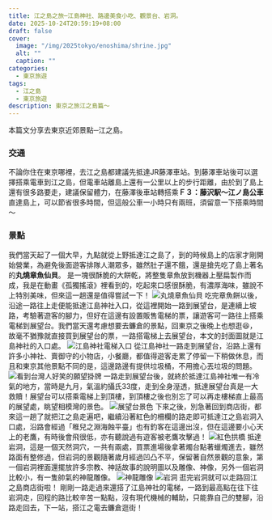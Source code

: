 ```yaml
---
title: 江之島之旅─江島神社、路邊美食小吃、觀景台、岩洞。
date: 2025-10-24T20:59:19+08:00
draft: false
cover:
  image: "/img/2025tokyo/enoshima/shrine.jpg"
  alt: ""
  caption: ""
categories:
  - 東京旅遊
tags:
  - 江之島
  - 東京旅遊
description: 東京之旅江之島篇～
---
```


本篇文分享去東京近郊景點─江之島。

### 交通
不論你住在東京哪裡，去江之島都建議先抵達JR藤澤車站。到藤澤車站後可以選擇搭乘電車到江之島，但電車站離島上還有一公里以上的步行距離，由於到了島上還有很多路要走，建議保留體力，在藤澤後車站轉搭乘**Ｆ３：藤沢駅～江ノ島公車**直達島上，可以節省很多時間，但這般公車一小時只有兩班，須留意一下搭乘時間～

### 景點
我們當天起了一個大早，九點就從上野抵達江之島了，到的時候島上的店家才剛開始營業，為避免後面遊客排隊人潮眾多，雖然肚子還不餓，還是搶先吃了島上著名的**丸燒章魚仙貝**。
是一塊很酥脆的大餅乾，將整隻章魚放到機器上壓扁製作而成，我是在動畫《孤獨搖滾》裡看到的，吃起來口感很酥脆，有濃厚海味，雖說不上特別美味，但來這一趟還是值得嘗試一下！
![丸燒章魚仙貝](/img/2025tokyo/enoshima/taco.jpg)
吃完章魚餅以後，沿途一路往上走便能抵達江島神社入口，從這裡開始一路到展望台，是連續上坡路，考驗著遊客的腳力，但好在這邊有設置販售電梯的票，讓遊客可一路往上搭乘電梯到展望台。我們當天還考慮想要去鐮倉的景點，回東京之後晚上也想逛😆，故毫不猶豫就直接買到展望台的票，一路搭電梯上去展望台，本文的封面圖就是江島神社的入口處。
![江島神社電梯入口](/img/2025tokyo/enoshima/escalator.jpg)
從江島神社一路走到展望台，沿路上還有許多小神社、賣御守的小物店，小餐廳，都值得遊客走累了停留一下稍做休息，而且和東京其他景點不同的是，這邊路邊有提供垃圾桶，不用擔心丟垃圾的問題。
![看到台灣人好笑的願望掛牌](/img/2025tokyo/enoshima/funny.jpg)
一路走到展望台後，就終於抵達江島神社唯一有冷氣的地方，當時是九月，氣溫約攝氏33度，走到全身溼透，抵達展望台真是一大救贖！展望台可以搭乘電梯上到頂樓，到頂樓之後也別忘了可以再走樓梯直上最高的展望處，眺望相模灣的景色。
![展望台景色](/img/2025tokyo/enoshima/view.jpg)
下來之後，別急著回到商店街，都來這一趟了就把江之島走遍吧，繼續沿著紅色的柵欄的路走即可抵達江之島岩洞入口處，沿路會經過「稚兒之淵海蝕平臺」也有釣客在這邊出沒，但在這邊要小心天上的老鷹，有時後會飛很低，亦有聽說過有遊客被老鷹攻擊過！
![紅色拱橋](/img/2025tokyo/enoshima/road.jpg)
抵達岩洞，這是一個天然洞穴，一共有兩處，買票進場後拿著燭台點著蠟燭進去，雖然路面有整修過，但岩洞的景觀隨著歲月經過凹凸不平，保留著自然景觀的意象，第一個岩洞裡面還擺放許多宗教、神話故事的說明圖以及雕像、神像，另外一個岩洞比較小，有一隻帥氣的神龍雕像。
![神龍雕像](/img/2025tokyo/enoshima/dragon.jpg)
![岩洞](/img/2025tokyo/enoshima/cave.jpg)
逛完岩洞就可以走路回江之島商店街啦！
剛剛一路走過來還搭了江島神社的電梯，一路到最高點在往下往岩洞走，回程的路比較辛苦一點點，沒有現代機械的輔助，只能靠自己的雙腳，沿路走回去，下一站，搭江之電去鐮倉逛街！